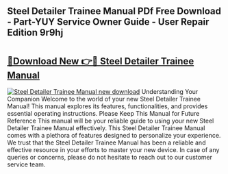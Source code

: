 ## Steel Detailer Trainee Manual PDf Free Download - Part-YUY Service Owner Guide - User Repair Edition 9r9hj

# <h2><a href="http://bc82819.oget.top/?id=Steel+Detailer+Trainee+Manual">🔗Download New 👉🔴 Steel Detailer Trainee Manual</a></h2>

[![Steel Detailer Trainee Manual new download](https://i.imgur.com/5g1atiW.png)](http://bc82819.oget.top/?id=Steel+Detailer+Trainee+Manual)
Understanding Your Companion Welcome to the world of your new Steel Detailer Trainee Manual! This manual explores its features, functionalities, and provides essential operating instructions. Please Keep This Manual for Future Reference This manual will be your reliable guide to using your new Steel Detailer Trainee Manual effectively. This Steel Detailer Trainee Manual comes with a plethora of features designed to personalize your experience. We trust that the Steel Detailer Trainee Manual has been a reliable and effective resource in your efforts to master your new device. In case of any queries or concerns, please do not hesitate to reach out to our customer service team.
